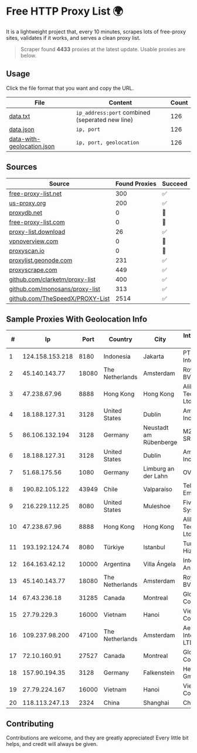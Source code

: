 
# Free HTTP Proxy List 🌍

It is a lightweight project that, every 10 minutes, scrapes lots of free-proxy sites, validates if it works, and serves a clean proxy list.


> Scraper found **4433** proxies at the latest update. Usable proxies are below.

## Usage

Click the file format that you want and copy the URL.


|File|Content|Count|
|----|-------|-----|
|[data.txt](https://raw.githubusercontent.com/themiralay/Proxy-List-World/master/data.txt)|`ip_address:port` combined (seperated new line)|126|
|[data.json](https://raw.githubusercontent.com/themiralay/Proxy-List-World/master/data.json)|`ip, port`|126|
|[data-with-geolocation.json](https://raw.githubusercontent.com/themiralay/Proxy-List-World/master/data-with-geolocation.json)|`ip, port, geolocation`|126|

## Sources

|Source|Found Proxies|Succeed|
|------|-------------|-------|
|[free-proxy-list.net](https://free-proxy-list.net)|300|✅|
|[us-proxy.org](https://www.us-proxy.org)|200|✅|
|[proxydb.net](http://proxydb.net)|0|🚫|
|[free-proxy-list.com](https://free-proxy-list.com/?page=&port=&type%5B%5D=http&type%5B%5D=https&up_time=0&search=Search)|0|🚫|
|[proxy-list.download](https://www.proxy-list.download/HTTP)|26|✅|
|[vpnoverview.com](https://vpnoverview.com/privacy/anonymous-browsing/free-proxy-servers)|0|🚫|
|[proxyscan.io](https://www.proxyscan.io)|0|🚫|
|[proxylist.geonode.com](https://proxylist.geonode.com/api/proxy-list?limit=300&page=1&sort_by=lastChecked&sort_type=desc&protocols=http,https)|231|✅|
|[proxyscrape.com](https://api.proxyscrape.com/v2/?request=displayproxies&protocol=http&timeout=10000&country=all&ssl=all&anonymity=all)|449|✅|
|[github.com/clarketm/proxy-list](https://raw.githubusercontent.com/clarketm/proxy-list/master/proxy-list-raw.txt)|400|✅|
|[github.com/monosans/proxy-list](https://raw.githubusercontent.com/monosans/proxy-list/main/proxies/http.txt)|313|✅|
|[github.com/TheSpeedX/PROXY-List](https://raw.githubusercontent.com/TheSpeedX/PROXY-List/master/http.txt)|2514|✅|


## Sample Proxies With Geolocation Info

|#|Ip|Port|Country|City|Internet Service Provider|
|-|--|----|-------|----|-------------------------|
|1|124.158.153.218|8180|Indonesia|Jakarta|PT iForte Global Internet|
|2|45.140.143.77|18080|The Netherlands|Amsterdam|RoyaleHosting BV|
|3|47.238.67.96|8888|Hong Kong|Hong Kong|Alibaba (US) Technology Co., Ltd.|
|4|18.188.127.31|3128|United States|Dublin|Amazon.com, Inc.|
|5|86.106.132.194|3128|Germany|Neustadt am Rübenberge|M247 Europe SRL|
|6|18.188.127.31|3128|United States|Dublin|Amazon.com, Inc.|
|7|51.68.175.56|1080|Germany|Limburg an der Lahn|OVH SAS|
|8|190.82.105.122|43949|Chile|Valparaíso|Telefonica Empresas|
|9|216.229.112.25|8080|United States|Muleshoe|Five Area Systems, LLC|
|10|47.238.67.96|8888|Hong Kong|Hong Kong|Alibaba (US) Technology Co., Ltd.|
|11|193.192.124.74|8080|Türkiye|Istanbul|TurkNet Iletisim Hizmetleri A.S.|
|12|164.163.42.12|10000|Argentina|Villa Ángela|Interret Villa Angela SRL|
|13|45.140.143.77|18080|The Netherlands|Amsterdam|RoyaleHosting BV|
|14|67.43.236.18|31285|Canada|Montreal|GloboTech Communications|
|15|27.79.229.3|16000|Vietnam|Hanoi|Viettel Corporation|
|16|109.237.98.200|47100|The Netherlands|Amsterdam|Aeza International LTD|
|17|72.10.160.91|27527|Canada|Montreal|GloboTech Communications|
|18|157.90.194.35|3128|Germany|Falkenstein|Hetzner Online GmbH|
|19|27.79.224.167|16000|Vietnam|Hanoi|Viettel Corporation|
|20|118.113.247.13|2324|China|Shanghai|Chinanet|



## Contributing

Contributions are welcome, and they are greatly appreciated! Every
little bit helps, and credit will always be given.


